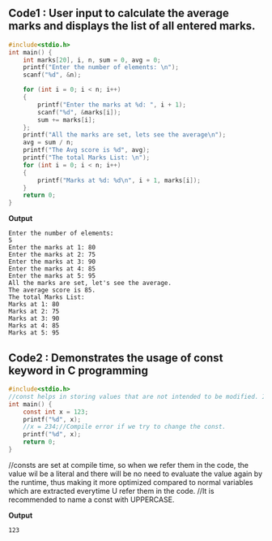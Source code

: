 ## Code1 : User input to calculate the average marks and displays the list of all entered marks.

```c
#include<stdio.h>
int main() {
	int marks[20], i, n, sum = 0, avg = 0;
	printf("Enter the number of elements: \n");
	scanf("%d", &n);

	for (int i = 0; i < n; i++)
	{
		printf("Enter the marks at %d: ", i + 1);
		scanf("%d", &marks[i]);
		sum += marks[i];
	};
	printf("All the marks are set, lets see the average\n");
	avg = sum / n;
	printf("The Avg score is %d", avg);
	printf("The total Marks List: \n");
	for (int i = 0; i < n; i++)
	{
		printf("Marks at %d: %d\n", i + 1, marks[i]);
	}
	return 0;
}

```

**Output**
```
Enter the number of elements:
5
Enter the marks at 1: 80
Enter the marks at 2: 75
Enter the marks at 3: 90
Enter the marks at 4: 85
Enter the marks at 5: 95
All the marks are set, let's see the average.
The average score is 85.
The total Marks List:
Marks at 1: 80
Marks at 2: 75
Marks at 3: 90
Marks at 4: 85
Marks at 5: 95

```
## Code2 : Demonstrates the usage of const keyword in C programming
```c
#include<stdio.h>
//const helps in storing values that are not intended to be modified. It will be unchangable and readonly. 
int main() {
	const int x = 123;
	printf("%d", x);
	//x = 234;//Compile error if we try to change the const. 
	printf("%d", x);
	return 0;
}
```
//consts are set at compile time, so when we refer them in the code, the value wil be a literal and 
there will be no need to evaluate the value again by the runtime, thus making it more optimized compared to normal variables 
which are extracted everytime U refer them in the code. 
//It is recommended to name a const with UPPERCASE. 

**Output**
```
123
```
